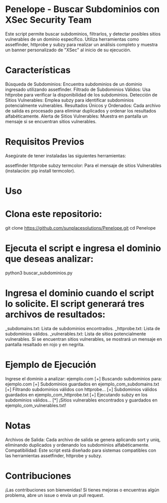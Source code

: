# Penelope - Buscar Subdominios con XSec Security Team
Este script permite buscar subdominios, filtrarlos, y detectar posibles sitios vulnerables de un dominio específico. Utiliza herramientas como assetfinder, httprobe y subzy para realizar un análisis completo y muestra un banner personalizado de "XSec" al inicio de su ejecución.

# Características
Búsqueda de Subdominios: Encuentra subdominios de un dominio ingresado utilizando assetfinder.
Filtrado de Subdominios Válidos: Usa httprobe para verificar la disponibilidad de los subdominios.
Detección de Sitios Vulnerables: Emplea subzy para identificar subdominios potencialmente vulnerables.
Resultados Únicos y Ordenados: Cada archivo de salida es procesado para eliminar duplicados y ordenar los resultados alfabéticamente.
Alerta de Sitios Vulnerables: Muestra en pantalla un mensaje si se encuentran sitios vulnerables.

# Requisitos Previos
Asegúrate de tener instaladas las siguientes herramientas:

assetfinder
httprobe
subzy
termcolor: Para el mensaje de sitios Vulnerables (instalación: pip install termcolor).

# Uso
# Clona este repositorio:

git clone https://github.com/sunplacesolutions/Penelope.git
cd Penelope
# Ejecuta el script e ingresa el dominio que deseas analizar:
python3 buscar_subdominios.py

# Ingresa el dominio cuando el script lo solicite. El script generará tres archivos de resultados:

<domain>_subdomains.txt: Lista de subdominios encontrados.
<domain>_httprobe.txt: Lista de subdominios válidos.
<domain>_vulnerables.txt: Lista de sitios potencialmente vulnerables.
Si se encuentran sitios vulnerables, se mostrará un mensaje en pantalla resaltado en rojo y en negrita.

# Ejemplo de Ejecución

Ingrese el dominio a analizar: ejemplo.com
[+] Buscando subdominios para: ejemplo.com
[+] Subdominios guardados en ejemplo_com_subdomains.txt
[+] Filtrando subdominios válidos con httprobe...
[+] Subdominios válidos guardados en ejemplo_com_httprobe.txt
[+] Ejecutando subzy en los subdominios válidos...
[*] ¡Sitios vulnerables encontrados y guardados en ejemplo_com_vulnerables.txt!

# Notas
Archivos de Salida: Cada archivo de salida se genera aplicando sort y uniq, eliminando duplicados y ordenando los subdominios alfabéticamente.
Compatibilidad: Este script está diseñado para sistemas compatibles con las herramientas assetfinder, httprobe y subzy.
# Contribuciones
¡Las contribuciones son bienvenidas! Si tienes mejoras o encuentras algún problema, abre un issue o envía un pull request.
